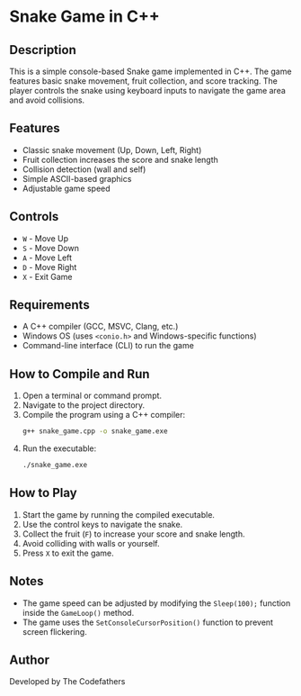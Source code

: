 # Snake Game in C++

## Description

This is a simple console-based Snake game implemented in C++. The game features basic snake movement, fruit collection, and score tracking. The player controls the snake using keyboard inputs to navigate the game area and avoid collisions.

## Features

- Classic snake movement (Up, Down, Left, Right)
- Fruit collection increases the score and snake length
- Collision detection (wall and self)
- Simple ASCII-based graphics
- Adjustable game speed

## Controls

- `W` - Move Up
- `S` - Move Down
- `A` - Move Left
- `D` - Move Right
- `X` - Exit Game

## Requirements

- A C++ compiler (GCC, MSVC, Clang, etc.)
- Windows OS (uses `<conio.h>` and Windows-specific functions)
- Command-line interface (CLI) to run the game

## How to Compile and Run

1. Open a terminal or command prompt.
2. Navigate to the project directory.
3. Compile the program using a C++ compiler:
   ```sh
   g++ snake_game.cpp -o snake_game.exe
   ```
4. Run the executable:
   ```sh
   ./snake_game.exe
   ```

## How to Play

1. Start the game by running the compiled executable.
2. Use the control keys to navigate the snake.
3. Collect the fruit (`F`) to increase your score and snake length.
4. Avoid colliding with walls or yourself.
5. Press `X` to exit the game.

## Notes

- The game speed can be adjusted by modifying the `Sleep(100);` function inside the `GameLoop()` method.
- The game uses the `SetConsoleCursorPosition()` function to prevent screen flickering.

## Author

Developed by The Codefathers
